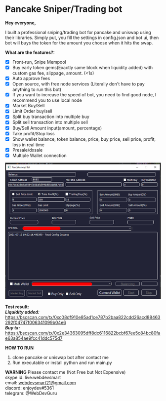 # Pancake Sniper/Trading bot

**Hey everyone,**

I built a professional sniping/trading bot for pancake and uniswap using their libraries. Simply put, you fill the settings in config.json and bot ui, then bot will buys the token for the amount you choose when it hits the swap.

**What are the features?:**
+ [x] Front-run, Snipe Mempool
+ [x] Buy early token gems(Exactly same block when liquidity added) with custom gas fee, slippage, amount. (<1s)
+ [x] Auto approve fees 
+ [x] Open source, with free node services (Literally don't have to pay anything to run this bot)
+ [x] If you want to increase the speed of bot, you need to find good node, I recommend you to use local node
+ [x] Market Buy/Sell
+ [x] Limit Order buy/sell
+ [x] Split buy transaction into multiple buy
+ [x] Split sell transaction into multiple sell
+ [x] Buy/Sell Amount input(amount, percentage)
+ [x] Take profit/Stop loss
+ [x] Show wallet balance, token balance, price, buy price, sell price, profit, loss in real time
+ [x] Presale/dxsale
+ [X] Multiple Wallet connection

![GitHub Logo](/ui.png)

**Test result:** 
<br/>
***Liquidity added:*** 
<br/>
https://bscscan.com/tx/0xc08df910e85ad1ce787b2baa822cdd26acd88463292f04747f006341099b04e6
<br/>
***Buy tx:*** 
<br/>
https://bscscan.com/tx/0x2e34363095dff8dc6116822bcbf67ee5c84bc80fae63a854ae9fcc41ddc575d7

**HOW TO RUN**
1) clone pancake or uniswap bot after contact me
2) Run executable or install python and run main.py

**WARNING**
Please contact me (Not Free but Not Expensive)
<br/>
skype id: live:webdevsmart
<br/>
email: webdevsmart21@gmail.com
<br/>
discord: enjoydev#5361
<br/>
telegram: @WebDevGuru
